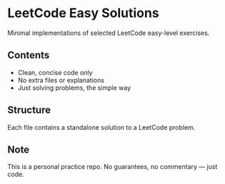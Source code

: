 # LeetCode Easy Solutions

Minimal implementations of selected LeetCode easy-level exercises.

## Contents

- Clean, concise code only
- No extra files or explanations
- Just solving problems, the simple way

## Structure

Each file contains a standalone solution to a LeetCode problem.

## Note

This is a personal practice repo. No guarantees, no commentary — just code.
